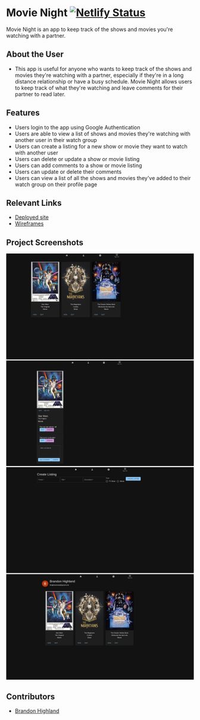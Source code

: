 # Movie Night  [![Netlify Status](https://api.netlify.com/api/v1/badges/14eeb654-a72e-41c8-a99d-6e6902fb78be/deploy-status)](https://app.netlify.com/sites/movie-night-bch/deploys)

Movie Night is an app to keep track of the shows and movies you're watching with a partner.

## About the User
- This app is useful for anyone who wants to keep track of the shows and movies they're watching with a partner, especially if they're in a long distance relationship or have a busy schedule. Movie Night allows users to keep track of what they're watching and leave comments for their partner to read later.

## Features
- Users login to the app using Google Authentication
- Users are able to view a list of shows and movies they're watching with another user in their watch group
- Users can create a listing for a new show or movie they want to watch with another user
- Users can delete or update a show or movie listing
- Users can add comments to a show or movie listing
- Users can update or delete their comments
- Users can view a list of all the shows and movies they've added to their watch group on their profile page

## Relevant Links
- [Deployed site](https://movie-night-bch.netlify.app/)
- [Wireframes](https://www.figma.com/file/2AV8KzOsaJlF1D4gE3IMtb/Movie-Night?type=design&node-id=0-1&t=A68HIDuv99lJW267-0)

## Project Screenshots
![Home Page](./screenshots/home.jpg)
![Listing Page](./screenshots/listing.jpg)
![New Listing Form](./screenshots/new.jpg)
![Profile Page](./screenshots/profile.jpg)

## Contributors
- [Brandon Highland](https://github.com/users/bhighlander)
